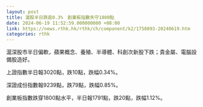 ```yaml
---
layout: post
title: 滬股半日跌逾0.3%　創業板指數失守1800點
date: 2024-06-19 11:52:59.000000000 +08:00
link: https://news.rthk.hk/rthk/ch/component/k2/1758093-20240619.htm
categories: rthk
---
```


滬深股市半日偏軟，蘋果概念、養殖、半導體、科創次新股下跌；貴金屬、電腦設備股造好。

上證指數半日報3020點，跌10點，跌幅0.34%。

深證成份指數報9239點，跌79點，跌幅0.85%。

創業板指數跌穿1800點水平，半日報1791點，跌20點，跌幅1.12%。

